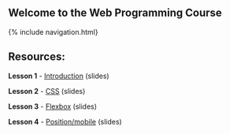 ## Welcome to the Web Programming Course

{% include navigation.html}

## Resources:

**Lesson 1** - [Introduction]() (slides)

**Lesson 2** - [CSS]() (slides)

**Lesson 3** - [Flexbox]() (slides)

**Lesson 4** - [Position/mobile]() (slides)
